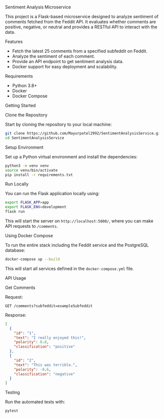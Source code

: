 Sentiment Analysis Microservice

This project is a Flask-based microservice designed to analyze sentiment of comments fetched from the Feddit API. It evaluates whether comments are positive, negative, or neutral and provides a RESTful API to interact with the data.

Features

- Fetch the latest 25 comments from a specified subfeddit on Feddit.
- Analyze the sentiment of each comment.
- Provide an API endpoint to get sentiment analysis data.
- Docker support for easy deployment and scalability.

Requirements

- Python 3.8+
- Docker
- Docker Compose

Getting Started

Clone the Repository

Start by cloning the repository to your local machine:

```bash
git clone https://github.com/Mayurpatel2992/SentimentAnalysisService.git
cd SentimentAnalysisService
```

Setup Environment

Set up a Python virtual environment and install the dependencies:

```bash
python3 -m venv venv
source venv/bin/activate
pip install -r requirements.txt
```

Run Locally

You can run the Flask application locally using:

```bash
export FLASK_APP=app
export FLASK_ENV=development
flask run
```

This will start the server on `http://localhost:5000/`, where you can make API requests to `/comments`.

Using Docker Compose

To run the entire stack including the Feddit service and the PostgreSQL database:

```bash
docker-compose up --build
```

This will start all services defined in the `docker-compose.yml` file.

API Usage

Get Comments

Request:

```http
GET /comments?subfeddit=exampleSubfeddit
```

Response:

```json
[
  {
    "id": "1",
    "text": "I really enjoyed this!",
    "polarity": 0.8,
    "classification": "positive"
  },
  {
    "id": "2",
    "text": "This was terrible.",
    "polarity": -0.6,
    "classification": "negative"
  }
]
```

Testing

Run the automated tests with:

```bash
pytest
```

